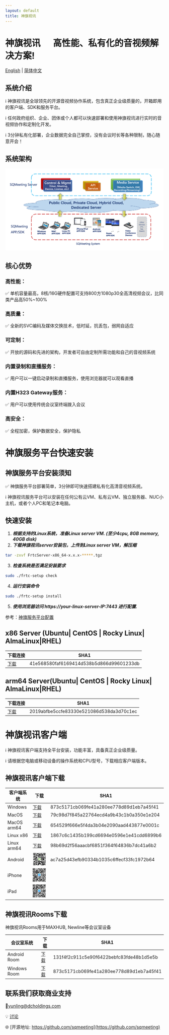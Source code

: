 ```yaml
---
layout: default
title: 神旗视讯
---
```

# 神旗视讯&nbsp;&nbsp;&nbsp;&nbsp;&nbsp;&nbsp;高性能、私有化的音视频解决方案!

[English](./index) | [简体中文](./index_cn)

## 系统介绍


ℹ️ 神旗视讯是全球领先的开源音视频协作系统，包含真正企业级质量的，开箱即用的客户端、SDK和服务平台。

ℹ️ 任何政府组织、企业、团体或个人都可以快速部署和使用神旗视讯进行实时的音视频协作和定制化开发。

ℹ️ 3分钟私有化部署，企业数据完全自己掌控，没有会议时长等各种限制，随心随意开会！

## 系统架构

![系统架构图示](./images/arch.png)

## 核心优势
 
###  高性能：
✅ 单机容量最高，8核/16G硬件配置可支持800方1080p30全高清视频会议，比同类产品高50%~100%

### 高质量：
✅ 全新的SVC编码及媒体交换技术，低时延，抗丢包，弱网自适应

### 可定制：
✅ 开放的源码和先进的架构，开发者可自由定制所需功能和自己的音视频系统

### 内置录制和直播服务：
✅ 用户可以一键启动录制和直播服务，使用浏览器就可以观看直播

### 内置H323 Gateway服务：
✅ 用户可以使用传统会议室终端拨入会议

### 高安全：
✅ 全程加密，保护数据安全，保护隐私


# 神旗服务平台快速安装

## 神旗服务平台安装须知


✅ 神旗服务平台部署简单，3分钟即可快速搭建私有化高清音视频系统。

ℹ️ 神旗视讯服务平台可以安装在任何公有云VM、私有云VM、独立服务器、NUC小主机，或者个人PC和笔记本电脑。

## 快速安装

1. ***根据支持的Linux系统，准备Linux server VM. (至少4cpu, 8GB memory, 40GB disk)***
2. ***下载神旗视讯server安装包，上传到Linux server VM，解压缩***
```bash
tar -zxvf FrtcServer-x86_64-x.x.x-*****.tgz
```

3. ***检查系统是否满足安装要求***
```bash
sudo ./frtc-setup check
```

4. ***运行安装命令***
```bash
sudo ./frtc-setup install
```

5. ***使用浏览器访问 https://your-linux-server-IP:7443 进行配置.***

参考：[神旗服务平台配置](./installation)


## x86 Server (Ubuntu| CentOS | Rocky Linux| AlmaLinux|RHEL)

| 下载连接 | SHA1 |
|-----------|-----------|
| [下载](https://shenqi-dl.internetware.cn/server/FrtcServer-x86_64-3.4.2-3804.tgz)| 41e568580faf6169414d538b5d866d99601233db |



## arm64 Server(Ubuntu| CentOS | Rocky Linux| AlmaLinux|RHEL)


| 下载连接 |  SHA1 |
|-----------|-----------|
| [下载](https://shenqi-dl.internetware.cn/server/FrtcServer-arm64-3.4.2-3802.tgz)     | 2019abfbe5ccfe83330e521086d538da3d70c1ec |


# 神旗视讯客户端

ℹ️ 神旗视讯客户端支持全平台安装，功能丰富，具备真正企业级质量。

ℹ️ 请根据您电脑或移动设备的操作系统和CPU型号，下载相应客户端版本。

## 神旗视讯客户端下载

| 客户端系统 | 下载 | SHA1 |
|---------|---------|---------|
| Windows|[下载](https://shenqi-dl.internetware.cn/client/SQMeeting-win-en-release-3.4.2-619.msi) | 873c5171cb069fe41a280ee778d89d1eb7a45f41 |
| MacOS|[下载](https://shenqi-dl.internetware.cn/client/SQMeeting-Mac-3.4.2.404.dmg)| 79c98d7f845a22764ecd4a9b43c1b0a350e1e204 |
| MacOS arm64|[下载](https://shenqi-dl.internetware.cn/client/SQMeeting-Mac-arm64-3.4.2.404.dmg)| 654529f666e5f4da3b04e2090aad443877e0001c |
| Linux x86| [下载](https://shenqi-dl.internetware.cn/client/SQMeeting-linux-x86_64-3.4.1.20250307.tar.gz) | 1867c6c1435b199cd6694e0596e1e41cdd6899b6 |
| Linux arm64| [下载](https://shenqi-dl.internetware.cn/client/SQMeeting-linux-arm64-3.4.1.20250307.tar.gz) | 98b69d2f56aaacbf6851f364f64836b7dc41a6b2 |
| Android|![二维码](./images/androidqr.jpg)| ac7a25d43efb90334b1035c6ffecf33fc1972b64 |
| iPhone|![二维码](./images/iphoneqr.jpg)| |
| iPad|![二维码](./images/ipadqr.jpg)| |


## 神旗视讯Rooms下载
神旗视讯Rooms用于MAXHUB, Newline等会议室设备

| 会议室系统 | 下载 | SHA1 |
|---------|---------|---------|
| Android Room |[下载](https://shenqi-dl.internetware.cn/client/SQMeetingRooms-android-1.2.0.517.apk) | 131f4f2c911c5e90f6422bebfc83fde48b1d5e5b |
| Windows Room |[下载](https://shenqi-dl.internetware.cn/client/SQMeeting-win-en-release-3.4.2-619.msi) | 873c5171cb069fe41a280ee778d89d1eb7a45f41 |



## 联系我们获取商业支持

📝[yunling@dcholdings.com](mailto:yunling@dcholdings.com)

💡 [讨论](https://github.com/orgs/sqmeeting/discussions)

🌐 [开源地址: https://github.com/sqmeeting](https://github.com/sqmeeting)